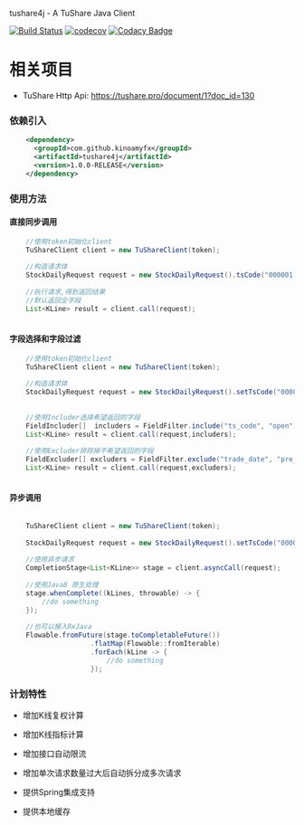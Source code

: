tushare4j     -     A TuShare Java Client

[![Build Status](https://www.travis-ci.org/KinoamyFx/tushare4j.svg?branch=master)](https://www.travis-ci.org/KinoamyFx/tushare4j)
[![codecov](https://codecov.io/gh/KinoamyFx/tushare4j/branch/master/graph/badge.svg)](https://codecov.io/gh/KinoamyFx/tushare4j)
[![Codacy Badge](https://api.codacy.com/project/badge/Grade/47149da913294140a3e364c861ef823d)](https://app.codacy.com/app/KinoamyFx/tushare4j-pro?utm_source=github.com&utm_medium=referral&utm_content=KinoamyFx/tushare4j-pro&utm_campaign=Badge_Grade_Dashboard)

# 相关项目
- TuShare Http Api: https://tushare.pro/document/1?doc_id=130

### 依赖引入
```xml
    <dependency>
      <groupId>com.github.kinoamyfx</groupId>
      <artifactId>tushare4j</artifactId>
      <version>1.0.0-RELEASE</version>
    </dependency>
```

### 使用方法

#### 直接同步调用
```java
    //使用token初始化client
    TuShareClient client = new TuShareClient(token);
    
    //构造请求体
    StockDailyRequest request = new StockDailyRequest().tsCode("000001.SZ");
    
    //执行请求,得到返回结果
    //默认返回全字段
    List<KLine> result = client.call(request);
    
```

#### 字段选择和字段过滤
```java
    //使用token初始化client
    TuShareClient client = new TuShareClient(token);
    
    //构造请求体
    StockDailyRequest request = new StockDailyRequest().setTsCode("000001.SZ");
    
    
    //使用Includer选择希望返回的字段
    FieldIncluder[]  includers = FieldFilter.include("ts_code", "open");
    List<KLine> result = client.call(request,includers);
    
    //使用Excluder排除掉不希望返回的字段
    FieldExcluder[] excluders = FieldFilter.exclude("trade_date", "pre_close");
    List<KLine> result = client.call(request,excluders);
       
```


#### 异步调用
```java
    
    TuShareClient client = new TuShareClient(token);
    
    StockDailyRequest request = new StockDailyRequest().setTsCode("000001.SZ");
    
    //使用异步请求
    CompletionStage<List<KLine>> stage = client.asyncCall(request);
    
    //使用Java8 原生处理
    stage.whenComplete((kLines, throwable) -> {
        //do something
    });
    
    //也可以接入RxJava
    Flowable.fromFuture(stage.toCompletableFuture())
                    .flatMap(Flowable::fromIterable)
                    .forEach(kLine -> {
                        //do something
                    });
```

### 计划特性

- 增加K线复权计算
- 增加K线指标计算
- 增加接口自动限流
- 增加单次请求数量过大后自动拆分成多次请求

- 提供Spring集成支持
- 提供本地缓存